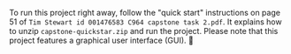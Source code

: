 To run this project right away, follow the "quick start" instructions on page 51 of `Tim Stewart id 001476583 C964 capstone task 2.pdf`. It explains how to unzip `capstone-quickstar.zip` and run the project. Please note that this project features a graphical user interface (GUI). 🙂
